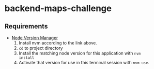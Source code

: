 # backend-maps-challenge

## Requirements

- [Node Version Manager](https://github.com/nvm-sh/nvm)
    1. Install nvm according to the link above.
    2. `cd` to project directory
    3. Install the matching node version for this application with `nvm install`
    4. Activate that version for use in this terminal session with `nvm use`.
